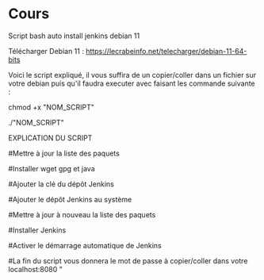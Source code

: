 # Cours
Script bash auto install jenkins debian 11

Télécharger Debian 11 : https://lecrabeinfo.net/telecharger/debian-11-64-bits

Voici le script expliqué, il vous suffira de un copier/coller dans un fichier sur votre debian puis qu'il faudra executer avec faisant les commande suivante :

chmod +x "NOM_SCRIPT"

./"NOM_SCRIPT"

EXPLICATION DU SCRIPT 

#Mettre à jour la liste des paquets

#Installer wget gpg et java

#Ajouter la clé du dépôt Jenkins

#Ajouter le dépôt Jenkins au système

#Mettre à jour à nouveau la liste des paquets

#Installer Jenkins

#Activer le démarrage automatique de Jenkins

#La fin du script vous donnera le mot de passe à copier/coller dans votre localhost:8080 
"
